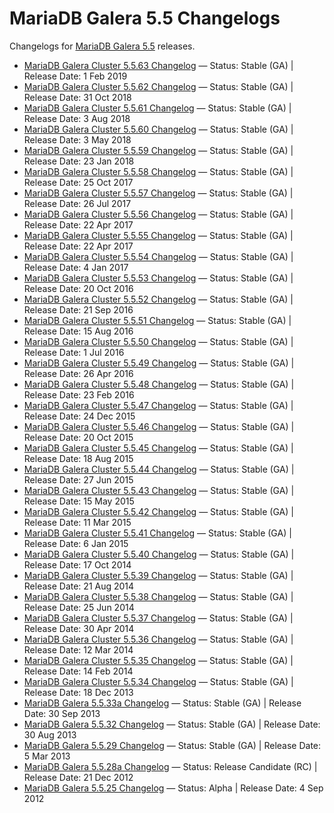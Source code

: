 # MariaDB Galera 5.5 Changelogs

Changelogs for [MariaDB Galera 5.5](/replication/galera-cluster/what-is-mariadb-galera-cluster/) releases.

- [MariaDB Galera Cluster 5.5.63 Changelog](/replication/galera-cluster/mariadb-galera-cluster-releases/mariadb-galera-55-changelogs/mariadb-galera-cluster-5563-changelog/) — Status: Stable (GA) | Release Date: 1 Feb 2019
- [MariaDB Galera Cluster 5.5.62 Changelog](/replication/galera-cluster/mariadb-galera-cluster-releases/mariadb-galera-55-changelogs/mariadb-galera-cluster-5562-changelog/) — Status: Stable (GA) | Release Date: 31 Oct 2018
- [MariaDB Galera Cluster 5.5.61 Changelog](/replication/galera-cluster/mariadb-galera-cluster-releases/mariadb-galera-55-changelogs/mariadb-galera-cluster-5561-changelog/) — Status: Stable (GA) | Release Date: 3 Aug 2018
- [MariaDB Galera Cluster 5.5.60 Changelog](/replication/galera-cluster/mariadb-galera-cluster-releases/mariadb-galera-55-changelogs/mariadb-galera-cluster-5560-changelog/) — Status: Stable (GA) | Release Date: 3 May 2018
- [MariaDB Galera Cluster 5.5.59 Changelog](/replication/galera-cluster/mariadb-galera-cluster-releases/mariadb-galera-55-changelogs/mariadb-galera-cluster-5559-changelog/) — Status: Stable (GA) | Release Date: 23 Jan 2018
- [MariaDB Galera Cluster 5.5.58 Changelog](/replication/galera-cluster/mariadb-galera-cluster-releases/mariadb-galera-55-changelogs/mariadb-galera-cluster-5558-changelog/) — Status: Stable (GA) | Release Date: 25 Oct 2017
- [MariaDB Galera Cluster 5.5.57 Changelog](/replication/galera-cluster/mariadb-galera-cluster-releases/mariadb-galera-55-changelogs/mariadb-galera-cluster-5557-changelog/) — Status: Stable (GA) | Release Date: 26 Jul 2017
- [MariaDB Galera Cluster 5.5.56 Changelog](/replication/galera-cluster/mariadb-galera-cluster-releases/mariadb-galera-55-changelogs/mariadb-galera-cluster-5556-changelog/) — Status: Stable (GA) | Release Date: 22 Apr 2017
- [MariaDB Galera Cluster 5.5.55 Changelog](/replication/galera-cluster/mariadb-galera-cluster-releases/mariadb-galera-55-changelogs/mariadb-galera-cluster-5555-changelog/) — Status: Stable (GA) | Release Date: 22 Apr 2017
- [MariaDB Galera Cluster 5.5.54 Changelog](/replication/galera-cluster/mariadb-galera-cluster-releases/mariadb-galera-55-changelogs/mariadb-galera-cluster-5554-changelog/) — Status: Stable (GA) | Release Date: 4 Jan 2017
- [MariaDB Galera Cluster 5.5.53 Changelog](/replication/galera-cluster/mariadb-galera-cluster-releases/mariadb-galera-55-changelogs/mariadb-galera-cluster-5553-changelog/) — Status: Stable (GA) | Release Date: 20 Oct 2016
- [MariaDB Galera Cluster 5.5.52 Changelog](/replication/galera-cluster/mariadb-galera-cluster-releases/mariadb-galera-55-changelogs/mariadb-galera-cluster-5552-changelog/) — Status: Stable (GA) | Release Date: 21 Sep 2016
- [MariaDB Galera Cluster 5.5.51 Changelog](/replication/galera-cluster/mariadb-galera-cluster-releases/mariadb-galera-55-changelogs/mariadb-galera-cluster-5551-changelog/) — Status: Stable (GA) | Release Date: 15 Aug 2016
- [MariaDB Galera Cluster 5.5.50 Changelog](/replication/galera-cluster/mariadb-galera-cluster-releases/mariadb-galera-55-changelogs/mariadb-galera-cluster-5550-changelog/) — Status: Stable (GA) | Release Date: 1 Jul 2016
- [MariaDB Galera Cluster 5.5.49 Changelog](/replication/galera-cluster/mariadb-galera-cluster-releases/mariadb-galera-55-changelogs/mariadb-galera-cluster-5549-changelog/) — Status: Stable (GA) | Release Date: 26 Apr 2016
- [MariaDB Galera Cluster 5.5.48 Changelog](/replication/galera-cluster/mariadb-galera-cluster-releases/mariadb-galera-55-changelogs/mariadb-galera-cluster-5548-changelog/) — Status: Stable (GA) | Release Date: 23 Feb 2016
- [MariaDB Galera Cluster 5.5.47 Changelog](/replication/galera-cluster/mariadb-galera-cluster-releases/mariadb-galera-55-changelogs/mariadb-galera-cluster-5547-changelog/) — Status: Stable (GA) | Release Date: 24 Dec 2015
- [MariaDB Galera Cluster 5.5.46 Changelog](/replication/galera-cluster/mariadb-galera-cluster-releases/mariadb-galera-55-changelogs/mariadb-galera-cluster-5546-changelog/) — Status: Stable (GA) | Release Date: 20 Oct 2015
- [MariaDB Galera Cluster 5.5.45 Changelog](/replication/galera-cluster/mariadb-galera-cluster-releases/mariadb-galera-55-changelogs/mariadb-galera-cluster-5545-changelog/) — Status: Stable (GA) | Release Date: 18 Aug 2015
- [MariaDB Galera Cluster 5.5.44 Changelog](/replication/galera-cluster/mariadb-galera-cluster-releases/mariadb-galera-55-changelogs/mariadb-galera-cluster-5544-changelog/) — Status: Stable (GA) | Release Date: 27 Jun 2015
- [MariaDB Galera Cluster 5.5.43 Changelog](/replication/galera-cluster/mariadb-galera-cluster-releases/mariadb-galera-55-changelogs/mariadb-galera-cluster-5543-changelog/) — Status: Stable (GA) | Release Date: 15 May 2015
- [MariaDB Galera Cluster 5.5.42 Changelog](/replication/galera-cluster/mariadb-galera-cluster-releases/mariadb-galera-55-changelogs/mariadb-galera-cluster-5542-changelog/) — Status: Stable (GA) | Release Date: 11 Mar 2015
- [MariaDB Galera Cluster 5.5.41 Changelog](/replication/galera-cluster/mariadb-galera-cluster-releases/mariadb-galera-55-changelogs/mariadb-galera-cluster-5541-changelog/) — Status: Stable (GA) | Release Date: 6 Jan 2015
- [MariaDB Galera Cluster 5.5.40 Changelog](/replication/galera-cluster/mariadb-galera-cluster-releases/mariadb-galera-55-changelogs/mariadb-galera-cluster-5540-changelog/) — Status: Stable (GA) | Release Date: 17 Oct 2014
- [MariaDB Galera Cluster 5.5.39 Changelog](/replication/galera-cluster/mariadb-galera-cluster-releases/mariadb-galera-55-changelogs/mariadb-galera-cluster-5539-changelog/) — Status: Stable (GA) | Release Date: 21 Aug 2014
- [MariaDB Galera Cluster 5.5.38 Changelog](/replication/galera-cluster/mariadb-galera-cluster-releases/mariadb-galera-55-changelogs/mariadb-galera-cluster-5538-changelog/) — Status: Stable (GA) | Release Date: 25 Jun 2014
- [MariaDB Galera Cluster 5.5.37 Changelog](/replication/galera-cluster/mariadb-galera-cluster-releases/mariadb-galera-55-changelogs/mariadb-galera-cluster-5537-changelog/) — Status: Stable (GA) | Release Date: 30 Apr 2014
- [MariaDB Galera Cluster 5.5.36 Changelog](/replication/galera-cluster/mariadb-galera-cluster-releases/mariadb-galera-55-changelogs/mariadb-galera-cluster-5536-changelog/) — Status: Stable (GA) | Release Date: 12 Mar 2014
- [MariaDB Galera Cluster 5.5.35 Changelog](/replication/galera-cluster/mariadb-galera-cluster-releases/mariadb-galera-55-changelogs/mariadb-galera-cluster-5535-changelog/) — Status: Stable (GA) | Release Date: 14 Feb 2014
- [MariaDB Galera Cluster 5.5.34 Changelog](/replication/galera-cluster/mariadb-galera-cluster-releases/mariadb-galera-55-changelogs/mariadb-galera-cluster-5534-changelog/) — Status: Stable (GA) | Release Date: 18 Dec 2013
- [MariaDB Galera 5.5.33a Changelog](/replication/galera-cluster/mariadb-galera-cluster-releases/mariadb-galera-55-changelogs/mariadb-galera-5533a-changelog/) — Status: Stable (GA) | Release Date: 30 Sep 2013
- [MariaDB Galera 5.5.32 Changelog](/replication/galera-cluster/mariadb-galera-cluster-releases/mariadb-galera-55-changelogs/mariadb-galera-5532-changelog/) — Status: Stable (GA) | Release Date: 30 Aug 2013
- [MariaDB Galera 5.5.29 Changelog](/replication/galera-cluster/mariadb-galera-cluster-releases/mariadb-galera-55-changelogs/mariadb-galera-5529-changelog/) — Status: Stable (GA) | Release Date: 5 Mar 2013
- [MariaDB Galera 5.5.28a Changelog](/replication/galera-cluster/mariadb-galera-cluster-releases/mariadb-galera-55-changelogs/mariadb-galera-5528a-changelog/) — Status: Release Candidate (RC) | Release Date: 21 Dec 2012
- [MariaDB Galera 5.5.25 Changelog](/replication/galera-cluster/mariadb-galera-cluster-releases/mariadb-galera-55-changelogs/mariadb-galera-5525-changelog/) — Status: Alpha | Release Date: 4 Sep 2012